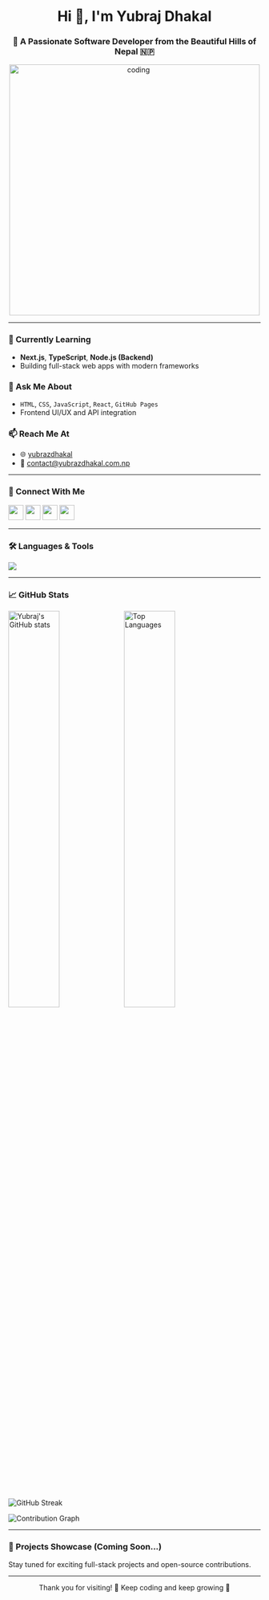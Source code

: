 <h1 align="center">Hi 👋, I'm Yubraj Dhakal</h1>
<h3 align="center">🚀 A Passionate Software Developer from the Beautiful Hills of Nepal 🇳🇵</h3>

<p align="center">
  <img src="https://user-images.githubusercontent.com/74038190/225813708-98b745f2-7d22-48cf-9150-083f1b00d6c9.gif" alt="coding" width="500"/>
</p>

---

### 🌱 Currently Learning
- **Next.js**, **TypeScript**, **Node.js (Backend)**
- Building full-stack web apps with modern frameworks

### 💬 Ask Me About
- `HTML`, `CSS`, `JavaScript`, `React`, `GitHub Pages`
- Frontend UI/UX and API integration

### 📫 Reach Me At
- 🌐 [yubrazdhakal](https://yubrazdhakal.com.np)
- 📧 contact@yubrazdhakal.com.np

---

### 🔗 Connect With Me

<p align="left">
  <a href="https://twitter.com/yubraj__dhakal" target="_blank"><img src="https://skillicons.dev/icons?i=twitter" height="30" /></a>
  <a href="https://fb.com/yubraj dhakal upamanyu" target="_blank"><img src="https://skillicons.dev/icons?i=facebook" height="30" /></a>
  <a href="https://instagram.com/yubraj__dhakal" target="_blank"><img src="https://skillicons.dev/icons?i=instagram" height="30" /></a>
  <a href="https://www.linkedin.com/in/yubraj-dhakal-3b263428a/" target="_blank"><img src="https://skillicons.dev/icons?i=linkedin" height="30" /></a>
</p>

---

### 🛠️ Languages & Tools

<p align="left">
  <img src="https://skillicons.dev/icons?i=html,css,js,react,nextjs,nodejs,figma,tailwind,github,vscode" />
</p>

---

### 📈 GitHub Stats

<p align="left">
  <img src="https://github-readme-stats.vercel.app/api?username=upamanyu-coder&show_icons=true&theme=tokyonight" alt="Yubraj's GitHub stats" width="45%" />
  <img src="https://github-readme-stats.vercel.app/api/top-langs/?username=upamanyu-coder&layout=compact&theme=tokyonight" alt="Top Languages" width="45%" />
</p>

<p align="left">
  <img src="https://streak-stats.demolab.com?user=upamanyu-coder&theme=tokyonight&hide_border=false" alt="GitHub Streak"/>
</p>

<p align="left">
  <img src="https://github-readme-activity-graph.vercel.app/graph?username=upamanyu-coder&theme=tokyo-night" alt="Contribution Graph"/>
</p>

---

### 🚀 Projects Showcase (Coming Soon...)
Stay tuned for exciting full-stack projects and open-source contributions.

---

<p align="center">Thank you for visiting! 🌟 Keep coding and keep growing 🚀</p>
